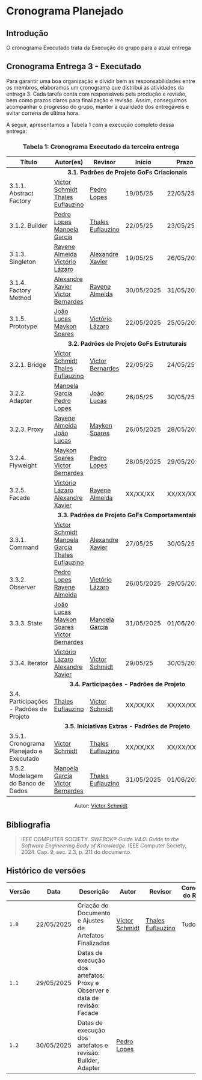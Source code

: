 # Cronograma Planejado

## Introdução
O cronograma Executado trata da Execução do grupo para a atual entrega

## Cronograma Entrega 3 - Executado
Para garantir uma boa organização e dividir bem as responsabilidades entre os membros, elaboramos um cronograma que distribui as atividades da entrega 3. Cada tarefa conta com responsáveis pela produção e revisão, bem como prazos claros para finalização e revisão. Assim, conseguimos acompanhar o progresso do grupo, manter a qualidade dos entregáveis e evitar correria de última hora.

A seguir, apresentamos a Tabela 1 com a execução completo dessa entrega:

### <center>**Tabela 1:** Cronograma Executado da terceira entrega 
<div>
  <center>
  <table>
    <thead>
      <tr>
        <th>Título</th>
        <th>Autor(es)</th>
        <th>Revisor</th>
        <th>Início</th>
        <th>Prazo</th>
        <th>Revisão</th>
      </tr>
    </thead>
    <tbody>
      <tr>
        <td colspan="6"><center><strong>3.1. Padrões de Projeto GoFs Criacionais</strong></center></td>
      </tr>
      <tr>
        <td>3.1.1. Abstract Factory</td>
        <td>
          <a href="https://github.com/moonshinerd/">Víctor Schmidt</a>
          <br>
          <a href="https://github.com/thaleseuflauzino">Thales Euflauzino</a>
        </td>
        <td><a href="https://github.com/pLopess">Pedro Lopes</a></td>
        <td>19/05/25</td>
        <td>22/05/25</td>
        <td>23/05/25</td>
      </tr>
      <tr>
        <td>3.1.2. Builder</td>
        <td>
          <a href="https://github.com/pLopess">Pedro Lopes</a>
          <br>
          <a href="https://github.com/manu-sgc">Manoela Garcia</a>
          <br>
        </td>
        <td><a href="https://github.com/thaleseuflauzino">Thales Euflauzino</a></td>
        <td>22/05/25</td>
        <td>23/05/25</td>
        <td>23/05/25</td>
      </tr>
      <tr>
        <td>3.1.3. Singleton</td>
        <td>
          <a href="https://github.com/rayenealmeida">Rayene Almeida</a>
          <br>
          <a href="https://github.com/Victor-oss">Victório Lázaro</a>
        </td>
        <td><a href="https://github.com/AlexandreLJr">Alexandre Xavier</a></td>
        <td>19/05/25</td>
        <td>26/05/2025</td>
        <td>28/05/25</td>
      </tr>
      <tr>
        <td>3.1.4. Factory Method</td>
        <td>
          <a href="https://github.com/AlexandreLJr">Alexandre Xavier</a>
          <br>
          <a href="https://github.com/VHbernardes">Victor Bernardes</a>
        </td>
        <td><a href="https://github.com/rayenealmeida">Rayene Almeida</a></td>
        <td>30/05/2025</td>
        <td>31/05/2025</td>
        <td>01/06/2025</td>
      </tr>
      <tr>
        <td>3.1.5. Prototype</td>
        <td>
          <a href="https://github.com/joaolucas102">João Lucas</a>
          <br>
          <a href="https://github.com/maykonjuso">Maykon Soares</a>
        </td>
        <td><a href="https://github.com/Victor-oss">Victório Lázaro</a></td>
        <td>22/05/2025</td>
        <td>25/05/2025</td>
        <td>26/05/2025</td>
      </tr>
      <tr>
        <td colspan="6"><center><strong>3.2. Padrões de Projeto GoFs Estruturais</strong></center></td>
      </tr>
      <tr>
        <td>3.2.1. Bridge</td>
        <td> 
          <a href="https://github.com/moonshinerd/">Víctor Schmidt</a>
          <br>
          <a href="https://github.com/thaleseuflauzino">Thales Euflauzino</a>
        </td>
        <td><a href="https://github.com/VHbernardes">Victor Bernardes</a></td>
        <td>22/05/25</td>
        <td>24/05/25</td>
        <td>25/05/25</td>
      </tr>
      <tr>
        <td>3.2.2. Adapter</td>
        <td>
          <a href="https://github.com/manu-sgc">Manoela Garcia</a>
          <br>
          <a href="https://github.com/pLopess">Pedro Lopes</a>
        </td>
        <td><a href="https://github.com/joaolucas102">João Lucas</a></td>
        <td>26/05/25</td>
        <td>30/05/25</td>
        <td>31/05/25</td>
      </tr>
      <tr>
        <td>3.2.3. Proxy</td>
        <td>
          <a href="https://github.com/rayenealmeida">Rayene Almeida</a>
          <br>
          <a href="https://github.com/joaolucas102">João Lucas</a>
        </td>
        <td><a href="https://github.com/maykonjuso">Maykon Soares</a></td>
        <td>26/05/2025</td>
        <td>28/05/2025</td>
        <td>XX/XX/XX</td>
      </tr>
      <tr>
        <td>3.2.4. Flyweight</td>
        <td>
          <a href="https://github.com/maykonjuso">Maykon Soares</a>
          <br>
          <a href="https://github.com/VHbernardes">Victor Bernardes</a>
        </td>
        <td><a href="https://github.com/pLopess">Pedro Lopes</a></td>
        <td>28/05/2025</td>
        <td>29/05/2025</td>
        <td>29/05/2025</td>
      </tr>
      <tr>
        <td>3.2.5. Facade</td>
        <td>
          <a href="https://github.com/Victor-oss">Victório Lázaro</a>
          <br>
          <a href="https://github.com/AlexandreLJr">Alexandre Xavier</a>
        </td>
        <td><a href="https://github.com/rayenealmeida">Rayene Almeida</a></td>
        <td>XX/XX/XX</td>
        <td>XX/XX/XX</td>
        <td>28/05/2025</td>
      </tr>
      <tr>
        <td colspan="6"><center><strong>3.3. Padrões de Projeto GoFs Comportamentais</strong></center></td>
      </tr>
      <tr>
        <td>3.3.1. Command</td>
        <td>
          <a href="https://github.com/moonshinerd/">Víctor Schmidt</a>
          <br>
          <a href="https://github.com/manu-sgc">Manoela Garcia</a>
          <br>
          <a href="https://github.com/thaleseuflauzino">Thales Euflauzino</a>
        </td>
        <td><a href="https://github.com/AlexandreLJr">Alexandre Xavier</a></td>
        <td>27/05/25</td>
        <td>30/05/25</td>
        <td>30/05/25</td>
      </tr>
      <tr>
        <td>3.3.2. Observer</td>
        <td>
          <a href="https://github.com/pLopess">Pedro Lopes</a>
          <br>
          <a href="https://github.com/rayenealmeida">Rayene Almeida</a>
        </td>
        <td><a href="https://github.com/Victor-oss">Victório Lázaro</a></td>
        <td>26/05/2025</td>
        <td>29/05/2025</td>
        <td>29/05/2025</td>
      </tr>
      <tr>
        <td>3.3.3. State</td>
        <td>
          <a href="https://github.com/joaolucas102">João Lucas</a>
          <br>
          <a href="https://github.com/maykonjuso">Maykon Soares</a>
          <br>
          <a href="https://github.com/VHbernardes">Victor Bernardes</a>
        </td>
        <td><a href="https://github.com/manu-sgc">Manoela Garcia</a></td>
        <td>31/05/2025</td>
        <td>01/06/2025</td>
        <td>01/06/2025</td>
      </tr>
      <tr>
        <td>3.3.4. Iterator</td>
        <td>
          <a href="https://github.com/Victor-oss">Victório Lázaro</a>
          <br>
          <a href="https://github.com/AlexandreLJr">Alexandre Xavier</a>
        </td>
        <td><a href="https://github.com/moonshinerd/">Víctor Schmidt</a></td>
        <td>29/05/25</td>
        <td>30/05/2025</td>
        <td>30/05/2025</td>
      </tr>
      <tr>
        <td colspan="6"><center><strong>3.4. Participações - Padrões de Projeto</strong></center></td>
      </tr>
      <tr>
        <td>3.4. Participações - Padrões de Projeto</td>
        <td>
          <a href="https://github.com/thaleseuflauzino">Thales Euflauzino</a>
        </td>
        <td><a href="https://github.com/moonshinerd">Víctor Schmidt</a></td>
        <td>XX/XX/XX</td>
        <td>XX/XX/XX</td>
        <td>XX/XX/XX25</td>
      </tr>
      <tr>
        <td colspan="6"><center><strong>3.5. Iniciativas Extras - Padrões de Projeto</strong></center></td>
      </tr>
      <tr>
        <td>3.5.1. Cronograma Planejado e Executado</td>
        <td><a href="https://github.com/moonshinerd/">Víctor Schmidt</a></td>
        <td><a href="https://github.com/thaleseuflauzino">Thales Euflauzino</a></td>
        <td>XX/XX/XX</td>
        <td>XX/XX/XX</td>
        <td>XX/XX/XX</td>
      </tr>
      <tr>
        <td>3.5.2. Modelagem do Banco de Dados</td>
        <td>
          <a href="https://github.com/manu-sgc">Manoela Garcia</a>
          <br>
          <a href="https://github.com/VHbernardes">Victor Bernardes</a>
        </td>
        <td><a href="https://github.com/thaleseuflauzino">Thales Euflauzino</a></td>
        <td>31/05/2025</td>
        <td>01/06/2025</td>
        <td>01/06/2025</td>
      </tr>
    </tbody>
  </table>
  
  <center>
  <div>
    <p>Autor: <a href="https://github.com/moonshinerd" target="_blank">Víctor Schmidt</a></p>
  </div>
  </center>
</div>


## Bibliografia

> IEEE COMPUTER SOCIETY. *SWEBOK® Guide V4.0: Guide to the Software Engineering Body of Knowledge*. IEEE Computer Society, 2024. Cap. 9, sec. 2.3, p. 211 do documento.  


## Histórico de versões

| Versão | Data | Descrição | Autor | Revisor | Comentário do Revisor |
| -- | -- | -- | -- | -- | -- |
| `1.0`  | 22/05/2025  | Criação do Documento e Ajustes de Artefatos Finalizados   | [Víctor Schmidt](https://github.com/moonshinerd)  | [Thales Euflauzino](https://github.com/thaleseuflauzino) | Tudo Certo! |
| `1.1`  | 29/05/2025  | Datas de execução dos artefatos: Proxy e Observer e data de revisão: Facade  |  |  |
| `1.2`  | 30/05/2025  | Datas de execução dos artefatos e revisão: Builder, Adapter  | [Pedro Lopes](https://github.com/pLopess) |  |
